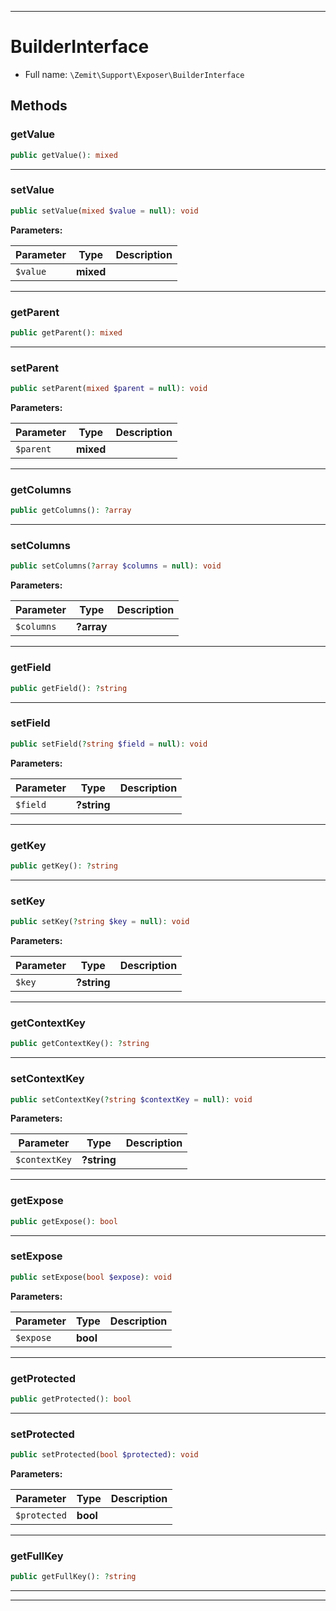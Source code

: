 ***

# BuilderInterface





* Full name: `\Zemit\Support\Exposer\BuilderInterface`



## Methods


### getValue



```php
public getValue(): mixed
```












***

### setValue



```php
public setValue(mixed $value = null): void
```








**Parameters:**

| Parameter | Type | Description |
|-----------|------|-------------|
| `$value` | **mixed** |  |





***

### getParent



```php
public getParent(): mixed
```












***

### setParent



```php
public setParent(mixed $parent = null): void
```








**Parameters:**

| Parameter | Type | Description |
|-----------|------|-------------|
| `$parent` | **mixed** |  |





***

### getColumns



```php
public getColumns(): ?array
```












***

### setColumns



```php
public setColumns(?array $columns = null): void
```








**Parameters:**

| Parameter | Type | Description |
|-----------|------|-------------|
| `$columns` | **?array** |  |





***

### getField



```php
public getField(): ?string
```












***

### setField



```php
public setField(?string $field = null): void
```








**Parameters:**

| Parameter | Type | Description |
|-----------|------|-------------|
| `$field` | **?string** |  |





***

### getKey



```php
public getKey(): ?string
```












***

### setKey



```php
public setKey(?string $key = null): void
```








**Parameters:**

| Parameter | Type | Description |
|-----------|------|-------------|
| `$key` | **?string** |  |





***

### getContextKey



```php
public getContextKey(): ?string
```












***

### setContextKey



```php
public setContextKey(?string $contextKey = null): void
```








**Parameters:**

| Parameter | Type | Description |
|-----------|------|-------------|
| `$contextKey` | **?string** |  |





***

### getExpose



```php
public getExpose(): bool
```












***

### setExpose



```php
public setExpose(bool $expose): void
```








**Parameters:**

| Parameter | Type | Description |
|-----------|------|-------------|
| `$expose` | **bool** |  |





***

### getProtected



```php
public getProtected(): bool
```












***

### setProtected



```php
public setProtected(bool $protected): void
```








**Parameters:**

| Parameter | Type | Description |
|-----------|------|-------------|
| `$protected` | **bool** |  |





***

### getFullKey



```php
public getFullKey(): ?string
```












***


***
